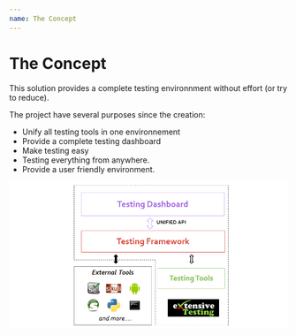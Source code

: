 ```yaml
---
name: The Concept
---
```


# The Concept

This solution provides a complete testing environnment without effort (or try to reduce).

The project have several purposes since the creation: 

 - Unify all testing tools in one environnement
 - Provide a complete testing dashboard
 - Make testing easy
 - Testing  everything from anywhere.
 - Provide a user friendly environment.
 
![](/docs/images/framework-extensivetesting-2016.png)
